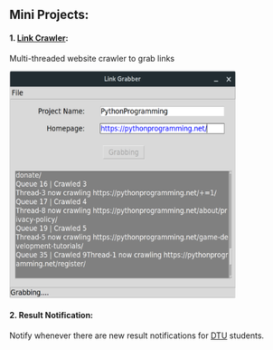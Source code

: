 ## Mini Projects:
#### 1. [Link Crawler](Link%20Crawler):
Multi-threaded website crawler to grab links

<img src="https://github.com/kambojankush/Mini-Projects/blob/master/Link%20Crawler/Screenshot.png" width="400" height="400" />


#### 2. Result Notification:
Notify whenever there are new result notifications for [DTU](http://dtu.ac.in/) students.
